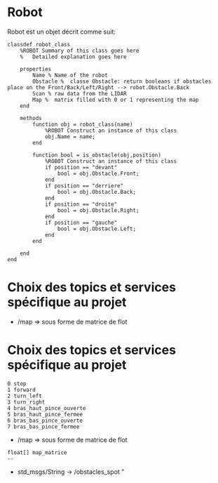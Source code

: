 
# Robot 

Robot est un objet décrit comme suit:
```
classdef robot_class
    %ROBOT Summary of this class goes here
    %   Detailed explanation goes here
    
    properties
        Name % Name of the robot
        Obstacle %  classe Obstacle: return booleans if obstacles place on the Front/Back/Left/Right --> robot.Obstacle.Back
        Scan % raw data from the LIDAR 
        Map %  matrix filled with 0 or 1 representing the map
    end
    
    methods
        function obj = robot_class(name)
            %ROBOT Construct an instance of this class
            obj.Name = name;
        end
        
        function bool = is_obstacle(obj,position)
            %ROBOT Construct an instance of this class
            if position == "devant"
                bool = obj.Obstacle.Front;
            end
            if position == "derriere"
                bool = obj.Obstacle.Back;
            end
            if position == "droite"
                bool = obj.Obstacle.Right;
            end
            if position == "gauche"
                bool = obj.Obstacle.Left;
            end
        end

    end
end
```

# Choix des topics et services spécifique au projet

- /map => sous forme de matrice de flot

# Choix des topics et services spécifique au projet


```
0 stop
1 forward
2 turn_left
3 turn_right
4 bras_haut_pince_ouverte
5 bras_haut_pince_fermee
6 bras_bas_pince_ouverte
7 bras_bas_pince_fermee
```
- /map => sous forme de matrice de flot
```
float[] map_matrice
--
```
- std_msgs/String -> /obstacles_spot
" 
